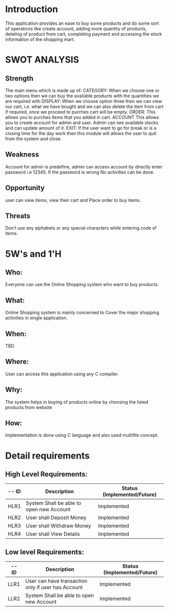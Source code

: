 # Introduction
This application provides an ease to buy some products and do some sort of operations like create account, adding more quantity of products, deleting of product from cart, completing payment and accessing the stock information of the shopping mart.
# SWOT ANALYSIS
## Strength
The main menu which is made up of:
CATEGORY: When we choose one or two options then we can buy the available products with the quantities we are required with
DISPLAY: When we choose option three then we can view our cart, i.e. what we have bought and we can also delete the item from cart if required, once we proceed to purches cart will be empty.
ORDER: This allows you to purches items that you added in cart.
ACCOUNT This allows you to create account for admin and user. Admin can see available stocks and can update amount of it.
EXIT: If the user want to go for break or is a closing time for the day work then this module will allows the user to quit from the system and close.
## Weakness 
Account for admin is predefine, admin can access account by directly enter password i.e 12345.
If the password is wrong No activities can be done.
## Opportunity 
user can view items, view their cart and Place order to buy items.
## Threats
Don’t use any alphabets or any special characters while entering code of items.
# 5W's and 1'H
## Who:
Everyone can use the Online Shopping system who want to buy products.
## What:
Online Shopping system is mainly concerned to Cover the major shopping activities in single application.
## When:
TBD
## Where:
User can access this application using any C compiler.
## Why:
The system helps in buying of products online by choosing the listed products from website
## How:
Implementation is done using C language and also used multifile concept.


# Detail requirements
## High Level Requirements:
-- ID | Description | Status (Implemented/Future)
----- | ------------|---------------------------
HLR1| System Shall be able to open new Account | Implemented
HLR2| User shall Deposit Money| Implemented
HLR3| User shall Withdraw Money| Implemented
HLR4| User shall View Details| Implemented



##  Low level Requirements:
-- ID | Description | Status (Implemented/Future)
----- | ------------|---------------------------
LLR1| User can have transaction only if user has Account | Implemented
LLR2| System Shall be able to open new Account | Implemented
